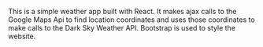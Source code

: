 This is a simple weather app built with React. It makes ajax calls to the Google Maps Api to find location coordinates and uses those coordinates to make calls to the Dark Sky Weather API. Bootstrap is used to style the website.
